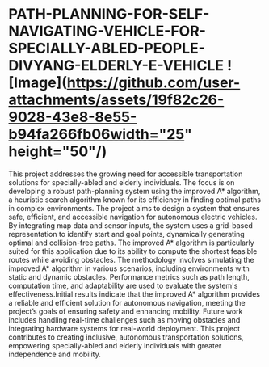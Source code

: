 # PATH-PLANNING-FOR-SELF-NAVIGATING-VEHICLE-FOR-SPECIALLY-ABLED-PEOPLE-DIVYANG-ELDERLY-E-VEHICLE ![Image](https://github.com/user-attachments/assets/19f82c26-9028-43e8-8e55-b94fa266fb06width="25" height="50"/)

This project addresses the growing need for accessible transportation solutions for specially-abled and
elderly individuals. The focus is on developing a robust path-planning system using the improved A*
algorithm, a heuristic search algorithm known for its efficiency in finding optimal paths in complex
environments.
The project aims to design a system that ensures safe, efficient, and accessible navigation for
autonomous electric vehicles. By integrating map data and sensor inputs, the system uses a grid-based
representation to identify start and goal points, dynamically generating optimal and collision-free
paths. The improved A* algorithm is particularly suited for this application due to its ability to
compute the shortest feasible routes while avoiding obstacles.
The methodology involves simulating the improved A* algorithm in various scenarios, including
environments with static and dynamic obstacles. Performance metrics such as path length,
computation time, and adaptability are used to evaluate the system's effectiveness.Initial results
indicate that the improved A* algorithm provides a reliable and efficient solution for autonomous
navigation, meeting the project’s goals of ensuring safety and enhancing mobility. Future work
includes handling real-time challenges such as moving obstacles and integrating hardware systems for
real-world deployment. This project contributes to creating inclusive, autonomous transportation
solutions, empowering specially-abled and elderly individuals with greater independence and
mobility.
